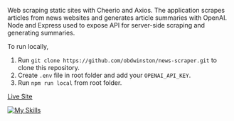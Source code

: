 Web scraping static sites with Cheerio and Axios. The application scrapes articles from news websites and generates article summaries with OpenAI. Node and Express used to expose API for server-side scraping and generating summaries.

To run locally,

1. Run `git clone https://github.com/obdwinston/news-scraper.git` to clone this repository.
2. Create `.env` file in root folder and add your `OPENAI_API_KEY`.
3. Run `npm run local` from root folder.

[Live Site](https://news-scraper-yhkw.onrender.com)

[![My Skills](https://skillicons.dev/icons?i=react,nodejs,express)](https://skillicons.dev)
